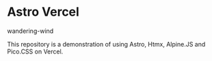 # Astro Vercel

wandering-wind

This repository is a demonstration of using Astro, Htmx, Alpine.JS and Pico.CSS on Vercel.